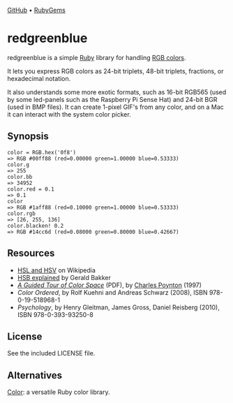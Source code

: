 [GitHub](https://github.com/lllisteu/redgreenblue) • [RubyGems](https://rubygems.org/gems/redgreenblue)

# redgreenblue

redgreenblue is a simple [Ruby](https://www.ruby-lang.org/) library for handling [RGB colors](https://en.wikipedia.org/wiki/RGB_color_model).

It lets you express RGB colors as 24-bit triplets, 48-bit triplets, fractions, or hexadecimal notation.

It also understands some more exotic formats, such as 16-bit RGB565 (used by some led-panels such as the Raspberry Pi Sense Hat) and 24-bit BGR (used in BMP files). It can create 1-pixel GIF's from any color, and on a Mac it can interact with the system color picker.

## Synopsis

```
color = RGB.hex('0f8')
=> RGB #00ff88 (red=0.00000 green=1.00000 blue=0.53333)
color.g
=> 255
color.bb
=> 34952
color.red = 0.1
=> 0.1
color
=> RGB #1aff88 (red=0.10000 green=1.00000 blue=0.53333)
color.rgb
=> [26, 255, 136]
color.blacken! 0.2
=> RGB #14cc6d (red=0.08000 green=0.80000 blue=0.42667)
```

## Resources

* [HSL and HSV](https://en.wikipedia.org/wiki/HSL_and_HSV) on Wikipedia
* [HSB explained](https://geraldbakker.nl/psnumbers/hsb-explained.html) by Gerald Bakker
* [_A Guided Tour of Color Space_](http://poynton.ca/PDFs/Guided_tour.pdf) (PDF), by [Charles Poynton](http://poynton.ca/) (1997)
* _Color Ordered_, by Rolf Kuehni and Andreas Schwarz (2008), ISBN 978-0-19-518968-1
* _Psychology_, by Henry Gleitman, James Gross, Daniel Reisberg (2010), ISBN 978-0-393-93250-8

## License

See the included LICENSE file.

## Alternatives

[Color](https://github.com/halostatue/color): a versatile Ruby color library.
